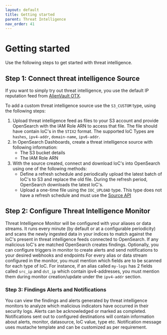 ```yaml
---
layout: default
title: Getting started
parent: Threat Intelligence
nav_order: 41
---
```


# Getting started

Use the following steps to get started with threat intelligence.

## Step 1: Connect threat intelligence Source

If you want to simply try out threat intelligence, you use the default IP reputation feed from [AlienVault OTX](https://otx.alienvault.com/).

To add a custom threat intelligence source use the `S3_CUSTOM` type, using the following steps:

1. Upload threat intelligence feed as files to your S3 account and provide OpenSearch with the IAM Role ARN to access that file.
The file should have contain IoC's in the `STIX2` format. The supported IoC Types are `hashes`, `ipv4-addr`, `domain-name`, `ipv6-addr`.
2. In OpenSearch Dashboards, create a threat intelligence source with following information: 
   - The S3 bucket details 
   - The IAM Role ARN 
3. With the source created, connect and download IoC's into OpenSearch using one of the following methods: 
   - Define a refresh schedule and periodically upload the latest batch of IoC's to S3 and replace the old file. During the refresh period, OpenSearch downloads the latest IoC's. 
   - Upload a one-time file using the `IOC_UPLOAD` type. This type does not have a refresh schedule and must use the [Source API]({{site.url}}{{site.baseurl}}/security-analytics/threat-intelligence/api/source/)

## Step 2: Configure Threat Intelligence Monitor

Threat Intelligence Monitor will be configured with your aliases or data streams. It runs every minute (by default or at a configurable periodicity) and scans the newly ingested data in your indices to match against the IoC's present in threat intelligence feeds connected to OpenSearch. 
If any malicious IoC's are matched OpenSearch creates findings. Optionally, you can configure triggers in monitor to create alerts and send notifications to your desired webhooks and endpoints
For every alias or data stream configured in the monitor, you must mention which fields are to be scanned for each type of IoC.
For instance, if an alias called `my-logs` has 2 fields called `src_ip` and `dst_ip` which contain ipv4-addresses, you must mention them during monitor creation/update under the `ipv4-addr` section.

### Step 3: Findings Alerts and Notifications

You can view the findings and alerts generated by threat intelligence monitors to analyze which malicious indicators have occurred in their security logs.
Alerts can be acknowledged or marked as completed. Notifications sent out to configured destinations will contain information about alerts, monitor, datasource, IoC value, type etc. Notification message uses mustache template and can be customized as per requirement.
